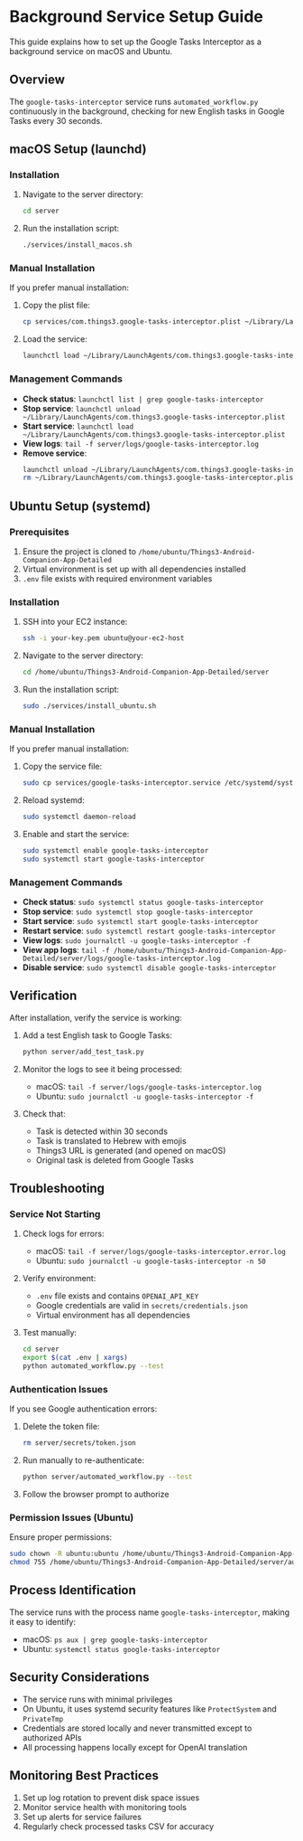 # Background Service Setup Guide

This guide explains how to set up the Google Tasks Interceptor as a background service on macOS and Ubuntu.

## Overview

The `google-tasks-interceptor` service runs `automated_workflow.py` continuously in the background, checking for new English tasks in Google Tasks every 30 seconds.

## macOS Setup (launchd)

### Installation

1. Navigate to the server directory:
   ```bash
   cd server
   ```

2. Run the installation script:
   ```bash
   ./services/install_macos.sh
   ```

### Manual Installation

If you prefer manual installation:

1. Copy the plist file:
   ```bash
   cp services/com.things3.google-tasks-interceptor.plist ~/Library/LaunchAgents/
   ```

2. Load the service:
   ```bash
   launchctl load ~/Library/LaunchAgents/com.things3.google-tasks-interceptor.plist
   ```

### Management Commands

- **Check status**: `launchctl list | grep google-tasks-interceptor`
- **Stop service**: `launchctl unload ~/Library/LaunchAgents/com.things3.google-tasks-interceptor.plist`
- **Start service**: `launchctl load ~/Library/LaunchAgents/com.things3.google-tasks-interceptor.plist`
- **View logs**: `tail -f server/logs/google-tasks-interceptor.log`
- **Remove service**: 
  ```bash
  launchctl unload ~/Library/LaunchAgents/com.things3.google-tasks-interceptor.plist
  rm ~/Library/LaunchAgents/com.things3.google-tasks-interceptor.plist
  ```

## Ubuntu Setup (systemd)

### Prerequisites

1. Ensure the project is cloned to `/home/ubuntu/Things3-Android-Companion-App-Detailed`
2. Virtual environment is set up with all dependencies installed
3. `.env` file exists with required environment variables

### Installation

1. SSH into your EC2 instance:
   ```bash
   ssh -i your-key.pem ubuntu@your-ec2-host
   ```

2. Navigate to the server directory:
   ```bash
   cd /home/ubuntu/Things3-Android-Companion-App-Detailed/server
   ```

3. Run the installation script:
   ```bash
   sudo ./services/install_ubuntu.sh
   ```

### Manual Installation

If you prefer manual installation:

1. Copy the service file:
   ```bash
   sudo cp services/google-tasks-interceptor.service /etc/systemd/system/
   ```

2. Reload systemd:
   ```bash
   sudo systemctl daemon-reload
   ```

3. Enable and start the service:
   ```bash
   sudo systemctl enable google-tasks-interceptor
   sudo systemctl start google-tasks-interceptor
   ```

### Management Commands

- **Check status**: `sudo systemctl status google-tasks-interceptor`
- **Stop service**: `sudo systemctl stop google-tasks-interceptor`
- **Start service**: `sudo systemctl start google-tasks-interceptor`
- **Restart service**: `sudo systemctl restart google-tasks-interceptor`
- **View logs**: `sudo journalctl -u google-tasks-interceptor -f`
- **View app logs**: `tail -f /home/ubuntu/Things3-Android-Companion-App-Detailed/server/logs/google-tasks-interceptor.log`
- **Disable service**: `sudo systemctl disable google-tasks-interceptor`

## Verification

After installation, verify the service is working:

1. Add a test English task to Google Tasks:
   ```bash
   python server/add_test_task.py
   ```

2. Monitor the logs to see it being processed:
   - macOS: `tail -f server/logs/google-tasks-interceptor.log`
   - Ubuntu: `sudo journalctl -u google-tasks-interceptor -f`

3. Check that:
   - Task is detected within 30 seconds
   - Task is translated to Hebrew with emojis
   - Things3 URL is generated (and opened on macOS)
   - Original task is deleted from Google Tasks

## Troubleshooting

### Service Not Starting

1. Check logs for errors:
   - macOS: `tail -f server/logs/google-tasks-interceptor.error.log`
   - Ubuntu: `sudo journalctl -u google-tasks-interceptor -n 50`

2. Verify environment:
   - `.env` file exists and contains `OPENAI_API_KEY`
   - Google credentials are valid in `secrets/credentials.json`
   - Virtual environment has all dependencies

3. Test manually:
   ```bash
   cd server
   export $(cat .env | xargs)
   python automated_workflow.py --test
   ```

### Authentication Issues

If you see Google authentication errors:

1. Delete the token file:
   ```bash
   rm server/secrets/token.json
   ```

2. Run manually to re-authenticate:
   ```bash
   python server/automated_workflow.py --test
   ```

3. Follow the browser prompt to authorize

### Permission Issues (Ubuntu)

Ensure proper permissions:
```bash
sudo chown -R ubuntu:ubuntu /home/ubuntu/Things3-Android-Companion-App-Detailed
chmod 755 /home/ubuntu/Things3-Android-Companion-App-Detailed/server/automated_workflow.py
```

## Process Identification

The service runs with the process name `google-tasks-interceptor`, making it easy to identify:

- macOS: `ps aux | grep google-tasks-interceptor`
- Ubuntu: `systemctl status google-tasks-interceptor`

## Security Considerations

- The service runs with minimal privileges
- On Ubuntu, it uses systemd security features like `ProtectSystem` and `PrivateTmp`
- Credentials are stored locally and never transmitted except to authorized APIs
- All processing happens locally except for OpenAI translation

## Monitoring Best Practices

1. Set up log rotation to prevent disk space issues
2. Monitor service health with monitoring tools
3. Set up alerts for service failures
4. Regularly check processed tasks CSV for accuracy 